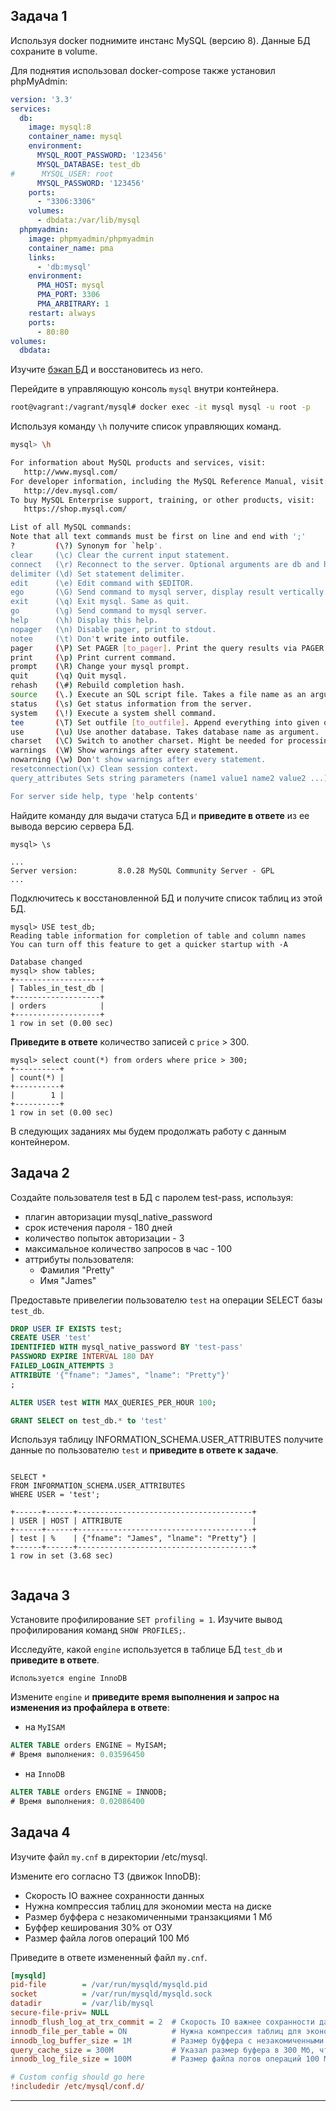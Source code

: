 ## Задача 1

Используя docker поднимите инстанс MySQL (версию 8). Данные БД сохраните в volume.

Для поднятия использовал docker-compose также установил phpMyAdmin:
```yaml
version: '3.3'
services:
  db:
    image: mysql:8
    container_name: mysql
    environment:
      MYSQL_ROOT_PASSWORD: '123456'
      MYSQL_DATABASE: test_db
#      MYSQL_USER: root
      MYSQL_PASSWORD: '123456'
    ports:
      - "3306:3306"
    volumes:
      - dbdata:/var/lib/mysql
  phpmyadmin:
    image: phpmyadmin/phpmyadmin
    container_name: pma
    links:
      - 'db:mysql'
    environment:
      PMA_HOST: mysql
      PMA_PORT: 3306
      PMA_ARBITRARY: 1
    restart: always
    ports:
      - 80:80
volumes:
  dbdata:
```

Изучите [бэкап БД](https://github.com/netology-code/virt-homeworks/tree/master/06-db-03-mysql/test_data) и 
восстановитесь из него.

Перейдите в управляющую консоль `mysql` внутри контейнера.
```bash
root@vagrant:/vagrant/mysql# docker exec -it mysql mysql -u root -p
```
Используя команду `\h` получите список управляющих команд.
```bash
mysql> \h

For information about MySQL products and services, visit:
   http://www.mysql.com/
For developer information, including the MySQL Reference Manual, visit:
   http://dev.mysql.com/
To buy MySQL Enterprise support, training, or other products, visit:
   https://shop.mysql.com/

List of all MySQL commands:
Note that all text commands must be first on line and end with ';'
?         (\?) Synonym for `help'.
clear     (\c) Clear the current input statement.
connect   (\r) Reconnect to the server. Optional arguments are db and host.
delimiter (\d) Set statement delimiter.
edit      (\e) Edit command with $EDITOR.
ego       (\G) Send command to mysql server, display result vertically.
exit      (\q) Exit mysql. Same as quit.
go        (\g) Send command to mysql server.
help      (\h) Display this help.
nopager   (\n) Disable pager, print to stdout.
notee     (\t) Don't write into outfile.
pager     (\P) Set PAGER [to_pager]. Print the query results via PAGER.
print     (\p) Print current command.
prompt    (\R) Change your mysql prompt.
quit      (\q) Quit mysql.
rehash    (\#) Rebuild completion hash.
source    (\.) Execute an SQL script file. Takes a file name as an argument.
status    (\s) Get status information from the server.
system    (\!) Execute a system shell command.
tee       (\T) Set outfile [to_outfile]. Append everything into given outfile.
use       (\u) Use another database. Takes database name as argument.
charset   (\C) Switch to another charset. Might be needed for processing binlog with multi-byte charsets.
warnings  (\W) Show warnings after every statement.
nowarning (\w) Don't show warnings after every statement.
resetconnection(\x) Clean session context.
query_attributes Sets string parameters (name1 value1 name2 value2 ...) for the next query to pick up.

For server side help, type 'help contents'
```
Найдите команду для выдачи статуса БД и **приведите в ответе** из ее вывода версию сервера БД.
```
mysql> \s

...
Server version:         8.0.28 MySQL Community Server - GPL
...

```
Подключитесь к восстановленной БД и получите список таблиц из этой БД.
```
mysql> USE test_db;
Reading table information for completion of table and column names
You can turn off this feature to get a quicker startup with -A

Database changed
mysql> show tables;
+-------------------+
| Tables_in_test_db |
+-------------------+
| orders            |
+-------------------+
1 row in set (0.00 sec)
```
**Приведите в ответе** количество записей с `price` > 300.
```
mysql> select count(*) from orders where price > 300;
+----------+
| count(*) |
+----------+
|        1 |
+----------+
1 row in set (0.00 sec)
```
В следующих заданиях мы будем продолжать работу с данным контейнером.

## Задача 2

Создайте пользователя test в БД c паролем test-pass, используя:
- плагин авторизации mysql_native_password
- срок истечения пароля - 180 дней 
- количество попыток авторизации - 3 
- максимальное количество запросов в час - 100
- аттрибуты пользователя:
    - Фамилия "Pretty"
    - Имя "James"

Предоставьте привелегии пользователю `test` на операции SELECT базы `test_db`.
```sql
DROP USER IF EXISTS test;
CREATE USER 'test' 
IDENTIFIED WITH mysql_native_password BY 'test-pass'
PASSWORD EXPIRE INTERVAL 180 DAY
FAILED_LOGIN_ATTEMPTS 3
ATTRIBUTE '{"fname": "James", "lname": "Pretty"}'
;

ALTER USER test WITH MAX_QUERIES_PER_HOUR 100;

GRANT SELECT on test_db.* to 'test'
```
Используя таблицу INFORMATION_SCHEMA.USER_ATTRIBUTES получите данные по пользователю `test` и 
**приведите в ответе к задаче**.
```

SELECT *
FROM INFORMATION_SCHEMA.USER_ATTRIBUTES
WHERE USER = 'test';

+------+------+---------------------------------------+
| USER | HOST | ATTRIBUTE                             |
+------+------+---------------------------------------+
| test | %    | {"fname": "James", "lname": "Pretty"} |
+------+------+---------------------------------------+
1 row in set (3.68 sec)


```
## Задача 3

Установите профилирование `SET profiling = 1`.
Изучите вывод профилирования команд `SHOW PROFILES;`.

Исследуйте, какой `engine` используется в таблице БД `test_db` и **приведите в ответе**.
```
Используется engine InnoDB
```

Измените `engine` и **приведите время выполнения и запрос на изменения из профайлера в ответе**:
- на `MyISAM`
```sql
ALTER TABLE orders ENGINE = MyISAM;
# Время выполнения: 0.03596450
```
- на `InnoDB`
```sql
ALTER TABLE orders ENGINE = INNODB;
# Время выполнения: 0.02086400

```
## Задача 4 

Изучите файл `my.cnf` в директории /etc/mysql.

Измените его согласно ТЗ (движок InnoDB):
- Скорость IO важнее сохранности данных
- Нужна компрессия таблиц для экономии места на диске
- Размер буффера с незакомиченными транзакциями 1 Мб
- Буффер кеширования 30% от ОЗУ
- Размер файла логов операций 100 Мб

Приведите в ответе измененный файл `my.cnf`.
```ini
[mysqld]
pid-file        = /var/run/mysqld/mysqld.pid
socket          = /var/run/mysqld/mysqld.sock
datadir         = /var/lib/mysql
secure-file-priv= NULL
innodb_flush_log_at_trx_commit = 2  # Скорость IO важнее сохранности данных
innodb_file_per_table = ON          # Нужна компрессия таблиц для экономии места на диске
innodb_log_buffer_size = 1M         # Размер буффера с незакомиченными транзакциями 1 Мб
query_cache_size = 300M             # Указал размер буфера в 300 Мб, что составляет 30 % от доступной виртальной машине ОЗУ
innodb_log_file_size = 100M         # Размер файла логов операций 100 Мб

# Custom config should go here
!includedir /etc/mysql/conf.d/

```
---
